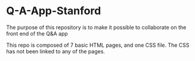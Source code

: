 # Q-A-App-Stanford

The purpose of this repository is to make it possible to collaborate on the front end of the Q&amp;A app

This repo is composed of 7 basic HTML pages, and one CSS file. The CSS has not been linked to any of the pages.

